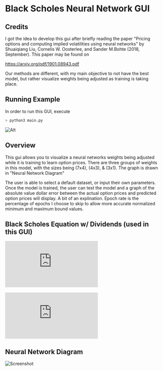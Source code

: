 # Black Scholes Neural Network GUI

## Credits

I got the idea to develop this gui after briefly reading the paper "Pricing options and computing implied volatilities
using neural networks" by Shuaiqiang Liu, Cornelis W. Oosterlee, and Sander M.Bohte (2018, September). This paper may be found on 

https://arxiv.org/pdf/1901.08943.pdf

Our methods are different, with my main objective to not have the best model, but rather visualize weights being adjusted as training is taking place.

## Running Example

In order to run this GUI, execute
```sh
> python3 main.py
```

![Alt](https://github.com/MoSharieff/BSNeuralNet/blob/master/images/EG.gif)

## Overview

This gui allows you to visualize a neural networks weights being adjusted while it is training to learn option prices. There are three groups of weights in this model, with the sizes being (7x4), (4x3), & (3x1). The graph is drawn in "Neural Network Diagram"

The user is able to select a default dataset, or input their own parameters. Once the model is trained, the user can test the model and a graph of the absolute value dollar error between the actual option prices and predicted option prices will display. A bit of an explination. Epoch rate is the percentage of epochs I choose to skip to allow more accurate normalized minimum and maximum bound values. 

## Black Scholes Equation w/ Dividends (used in this GUI)


![Equation](https://latex.codecogs.com/gif.latex?BS_%7Bcall%7D%20%3D%20Se%5E%7B-qt%7DN%28d_1%29-Ke%5E%7B-rt%7DN%28d_2%29)
<br/><br/>
![Equation](https://latex.codecogs.com/gif.latex?BS_%7Bput%7D%20%3D%20Ke%5E%7B-rt%7DN%28-d_2%29%20-%20Se%5E%7B-qt%7DN%28-d_1%29)

## Neural Network Diagram

![Screenshot](https://github.com/MoSharieff/BSNeuralNet/blob/master/images/nnet.png)


